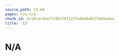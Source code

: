 ```yaml
---
source_path: 13.md
pages: n/a-n/a
chunk_id: bc18cac4ea77c081767125fed64da0273d66a4aa
title: '13'
---
```

# N/A
